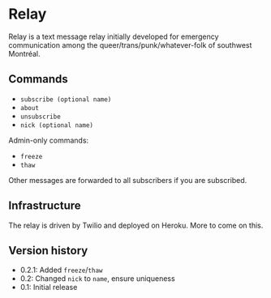# Relay

Relay is a text message relay initially developed for emergency communication among the queer/trans/punk/whatever-folk of southwest Montréal.

## Commands

* `subscribe (optional name)`
* `about`
* `unsubscribe`
* `nick (optional name)`

Admin-only commands:

* `freeze`
* `thaw`

Other messages are forwarded to all subscribers if you are subscribed.

## Infrastructure

The relay is driven by Twilio and deployed on Heroku. More to come on this.

## Version history

* 0.2.1: Added `freeze`/`thaw`
* 0.2: Changed `nick` to `name`, ensure uniqueness
* 0.1: Initial release
